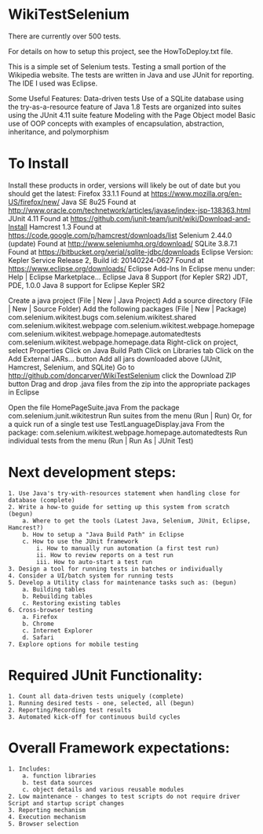 WikiTestSelenium
=============================================================
There are currently over 500 tests.

For details on how to setup this project,
see the HowToDeploy.txt file.

This is a simple set of Selenium tests. Testing a
small portion of the Wikipedia website.  The tests
are written in Java and use JUnit for reporting.
The IDE I used was Eclipse.

Some Useful Features:
Data-driven tests
Use of a SQLite database using the try-as-a-resource feature of Java 1.8
Tests are organized into suites using the JUnit 4.11 suite feature
Modeling with the Page Object model
Basic use of OOP concepts with examples of encapsulation, abstraction, inheritance, and polymorphism

To Install
=============================================================
Install these products in order, versions will likely be out of date but you should get the latest:
	Firefox 33.1.1
		Found at https://www.mozilla.org/en-US/firefox/new/
	Java SE 8u25
		Found at http://www.oracle.com/technetwork/articles/javase/index-jsp-138363.html
	JUnit 4.11
		Found at https://github.com/junit-team/junit/wiki/Download-and-Install
	Hamcrest 1.3
		Found at https://code.google.com/p/hamcrest/downloads/list
	Selenium 2.44.0 (update)
		Found at http://www.seleniumhq.org/download/
	SQLite 3.8.7.1
		Found at https://bitbucket.org/xerial/sqlite-jdbc/downloads
	Eclipse Version: Kepler Service Release 2, Build id: 20140224-0627
		Found at https://www.eclipse.org/downloads/
	Eclipse Add-Ins  In Eclipse menu under: Help | Eclipse Marketplace...
		Eclipse Java 8 Support (for Kepler SR2) JDT, PDE, 1.0.0
		Java 8 support for Eclipse Kepler SR2
		
Create a java project (File | New | Java Project)
Add a source directory (File | New | Source Folder)
Add the following packages (File | New | Package)
	com.selenium.wikitest.bugs
	com.selenium.wikitest.shared
	com.selenium.wikitest.webpage
	com.selenium.wikitest.webpage.homepage
	com.selenium.wikitest.webpage.homepage.automatedtests
	com.selenium.wikitest.webpage.homepage.data
Right-click on project, select Properties
Click on Java Build Path
Click on Libraries tab
Click on the Add External JARs... button
Add all jars downloaded above (JUnit, Hamcrest, Selenium, and SQLite)
Go to http://github.com/doncarver/WikiTestSelenium click the Download ZIP button
Drag and drop .java files from the zip into the appropriate packages in Eclipse

Open the file HomePageSuite.java
	From the package com.selenium.junit.wikitestrun
Run suites from the menu (Run | Run)
Or, for a quick run of a single test use TestLanguageDisplay.java
	From the package:  com.selenium.wikitest.webpage.homepage.automatedtests
Run individual tests from the menu (Run | Run As | JUnit Test)


Next development steps:
=============================================================
	1. Use Java's try-with-resources statement when handling close for database (complete)
	2. Write a how-to guide for setting up this system from scratch (begun)
		a. Where to get the tools (Latest Java, Selenium, JUnit, Eclipse, Hamcrest?)
		b. How to setup a "Java Build Path" in Eclipse
		c. How to use the JUnit framework
			i. How to manually run automation (a first test run)
			ii. How to review reports on a test run
			iii. How to auto-start a test run
	3. Design a tool for running tests in batches or individually
	4. Consider a UI/batch system for running tests
	5. Develop a Utility class for maintenance tasks such as: (begun)
		a. Building tables
		b. Rebuilding tables
		c. Restoring existing tables
	6. Cross-browser testing
		a. Firefox
		b. Chrome
		c. Internet Explorer
		d. Safari
	7. Explore options for mobile testing

Required JUnit Functionality:
=============================================================
	1. Count all data-driven tests uniquely (complete)
	1. Running desired tests - one, selected, all (begun)
	2. Reporting/Recording test results
	3. Automated kick-off for continuous build cycles
	
Overall Framework expectations:
=============================================================
	1. Includes:
		a. function libraries
		b. test data sources
		c. object details and various reusable modules
	2. Low maintenance - changes to test scripts do not require driver Script and startup script changes
	3. Reporting mechanism
	4. Execution mechanism
	5. Browser selection
